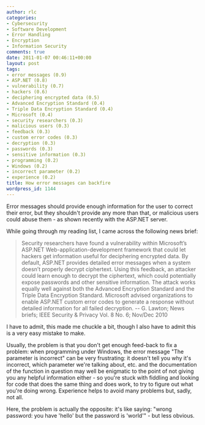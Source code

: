 ```yaml
---
author: rlc
categories:
- Cybersecurity
- Software Development
- Error Handling
- Encryption
- Information Security
comments: true
date: 2011-01-07 00:46:11+00:00
layout: post
tags:
- error messages (0.9)
- ASP.NET (0.8)
- vulnerability (0.7)
- hackers (0.6)
- deciphering encrypted data (0.5)
- Advanced Encryption Standard (0.4)
- Triple Data Encryption Standard (0.4)
- Microsoft (0.4)
- security researchers (0.3)
- malicious users (0.3)
- feedback (0.3)
- custom error codes (0.3)
- decryption (0.3)
- passwords (0.3)
- sensitive information (0.3)
- programming (0.2)
- Windows (0.2)
- incorrect parameter (0.2)
- experience (0.2)
title: How error messages can backfire
wordpress_id: 1144
---
```


Error messages should provide enough information for the user to correct their error, but they shouldn't provide any more than that, or malicious users could abuse them - as shown recently with the ASP.NET server.

<!--more-->

While going through my reading list, I came across the following news brief:

<blockquote>Security researchers have found a vulnerability within Microsoft’s ASP.NET Web-application-development framework that could let hackers get information useful for deciphering encrypted data. By default, ASP.NET provides detailed error messages when a system doesn’t properly decrypt ciphertext. Using this feedback, an attacker could learn enough to decrypt the ciphertext, which could potentially expose passwords and other sensitive information. The attack works equally well against both the Advanced Encryption Standard and the Triple Data Encryption Standard. Microsoft advised organizations to enable ASP.NET custom error codes to generate a response without detailed information for all failed decryption. -- G. Lawton; News briefs; IEEE Security & Privacy Vol. 8 No. 6; Nov/Dec 2010</blockquote>

I have to admit, this made me chuckle a bit, though I also have to admit this is a very easy mistake to make.

Usually, the problem is that you don't get enough feed-back to fix a problem: when programming under Windows, the error message "The parameter is incorrect" can be very frustrating: it doesn't tell you why it's incorrect, which parameter we're talking about, etc. and the documentation of the function in question may well be enigmatic to the point of not giving you any helpful information either - so you're stuck with fiddling and looking for code that does the same thing and does work, to try to figure out what you're doing wrong. Experience helps to avoid many problems but, sadly, not all.

Here, the problem is actually the opposite: it's like saying: "wrong password: you have 'hello' but the password is 'world'" - but less obvious.